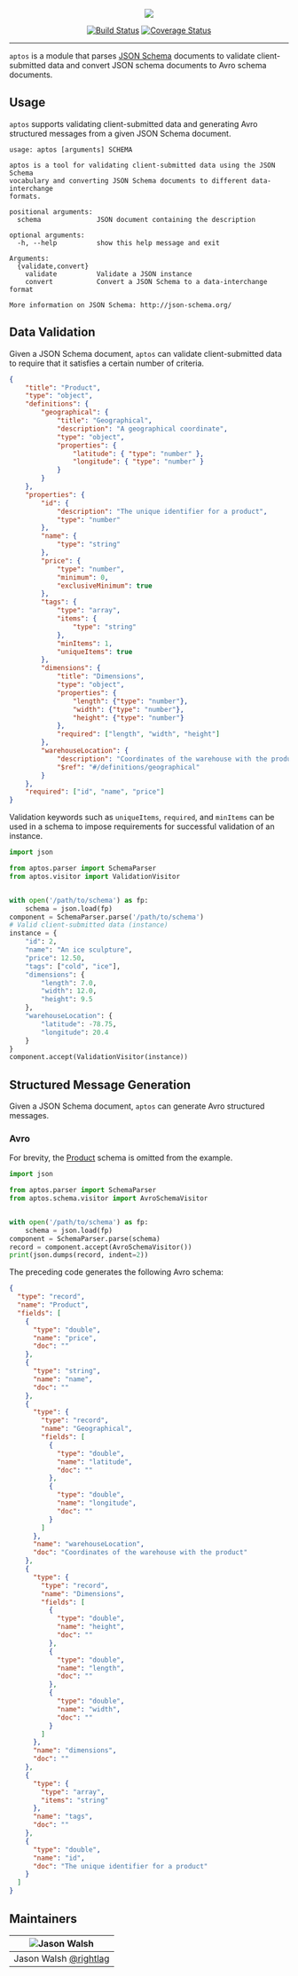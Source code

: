 <p align="center">
    <a href="https://github.com/pennsignals/aptos"><img src="https://rawgit.com/rightlag/d97e8d74d5bbb5b2e0cbe2938c40802d/raw/c957e9af39b1e6d94c1b5e823685084e7beba6ad/aptos.svg"></a>
</p>

<p align="center">
    <a href="https://travis-ci.org/pennsignals/aptos"><img src="https://img.shields.io/travis/pennsignals/aptos.svg?style=flat-square" alt="Build Status"></a>
    <a href="https://coveralls.io/github/pennsignals/aptos"><img src="https://img.shields.io/coveralls/pennsignals/aptos.svg?style=flat-square" alt="Coverage Status"></a>
</p>

---

`aptos` is a module that parses [JSON Schema](http://json-schema.org/) documents to validate client-submitted data and convert JSON schema documents to Avro schema documents.

## Usage

`aptos` supports validating client-submitted data and generating Avro structured messages from a given JSON Schema document.

```
usage: aptos [arguments] SCHEMA

aptos is a tool for validating client-submitted data using the JSON Schema
vocabulary and converting JSON Schema documents to different data-interchange
formats.

positional arguments:
  schema              JSON document containing the description

optional arguments:
  -h, --help          show this help message and exit

Arguments:
  {validate,convert}
    validate          Validate a JSON instance
    convert           Convert a JSON Schema to a data-interchange format

More information on JSON Schema: http://json-schema.org/

```

## Data Validation

Given a JSON Schema document, `aptos` can validate client-submitted data to require that it satisfies a certain number of criteria.

```json
{
    "title": "Product",
    "type": "object",
    "definitions": {
        "geographical": {
            "title": "Geographical",
            "description": "A geographical coordinate",
            "type": "object",
            "properties": {
                "latitude": { "type": "number" },
                "longitude": { "type": "number" }
            }
        }
    },
    "properties": {
        "id": {
            "description": "The unique identifier for a product",
            "type": "number"
        },
        "name": {
            "type": "string"
        },
        "price": {
            "type": "number",
            "minimum": 0,
            "exclusiveMinimum": true
        },
        "tags": {
            "type": "array",
            "items": {
                "type": "string"
            },
            "minItems": 1,
            "uniqueItems": true
        },
        "dimensions": {
            "title": "Dimensions",
            "type": "object",
            "properties": {
                "length": {"type": "number"},
                "width": {"type": "number"},
                "height": {"type": "number"}
            },
            "required": ["length", "width", "height"]
        },
        "warehouseLocation": {
            "description": "Coordinates of the warehouse with the product",
            "$ref": "#/definitions/geographical"
        }
    },
    "required": ["id", "name", "price"]
}
```

Validation keywords such as `uniqueItems`, `required`, and `minItems` can be used in a schema to impose requirements for successful validation of an instance.

```python
import json

from aptos.parser import SchemaParser
from aptos.visitor import ValidationVisitor


with open('/path/to/schema') as fp:
    schema = json.load(fp)
component = SchemaParser.parse('/path/to/schema')
# Valid client-submitted data (instance)
instance = {
    "id": 2,
    "name": "An ice sculpture",
    "price": 12.50,
    "tags": ["cold", "ice"],
    "dimensions": {
        "length": 7.0,
        "width": 12.0,
        "height": 9.5
    },
    "warehouseLocation": {
        "latitude": -78.75,
        "longitude": 20.4
    }
}
component.accept(ValidationVisitor(instance))
```

## Structured Message Generation

Given a JSON Schema document, `aptos` can generate Avro structured messages.

### Avro

For brevity, the [Product](https://github.com/pennsignals/aptos/blob/master/tests/schema/product) schema is omitted from the example.

```python
import json

from aptos.parser import SchemaParser
from aptos.schema.visitor import AvroSchemaVisitor


with open('/path/to/schema') as fp:
    schema = json.load(fp)
component = SchemaParser.parse(schema)
record = component.accept(AvroSchemaVisitor())
print(json.dumps(record, indent=2))
```

The preceding code generates the following Avro schema:

```json
{
  "type": "record",
  "name": "Product",
  "fields": [
    {
      "type": "double",
      "name": "price",
      "doc": ""
    },
    {
      "type": "string",
      "name": "name",
      "doc": ""
    },
    {
      "type": {
        "type": "record",
        "name": "Geographical",
        "fields": [
          {
            "type": "double",
            "name": "latitude",
            "doc": ""
          },
          {
            "type": "double",
            "name": "longitude",
            "doc": ""
          }
        ]
      },
      "name": "warehouseLocation",
      "doc": "Coordinates of the warehouse with the product"
    },
    {
      "type": {
        "type": "record",
        "name": "Dimensions",
        "fields": [
          {
            "type": "double",
            "name": "height",
            "doc": ""
          },
          {
            "type": "double",
            "name": "length",
            "doc": ""
          },
          {
            "type": "double",
            "name": "width",
            "doc": ""
          }
        ]
      },
      "name": "dimensions",
      "doc": ""
    },
    {
      "type": {
        "type": "array",
        "items": "string"
      },
      "name": "tags",
      "doc": ""
    },
    {
      "type": "double",
      "name": "id",
      "doc": "The unique identifier for a product"
    }
  ]
}
```

## Maintainers

| ![Jason Walsh](https://avatars3.githubusercontent.com/u/2184329?v=3&s=128) |
|----------------------------------------------------------------------------|
| Jason Walsh [@rightlag](https://github.com/rightlag)                       |
